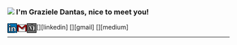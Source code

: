 <!--**Trolleza/Trolleza** is a ✨ _special_ ✨ repository because its `README.md` (this file) appears on your GitHub profile. -->
### <img src="https://media.giphy.com/media/cLB6YgcOiYmKRZqk8Z/giphy.gif" width="150px"> I'm Graziele Dantas, nice to meet you! 
<!-- <img src="https://media.giphy.com/media/yBRmZBPzAYA8yf7fBT/giphy.gif" width="150px"> -->

[<img align="left" alt="LinkedIn" width="22px" src="./linkedin.svg" />][linkedin]
[<img align="left" alt="Gmail" width="22px" src="./gmail.svg" />][gmail]
[<img align="left" alt="Medium" width="22px" src="./medium.svg" />][medium]

<hr>
<br>





